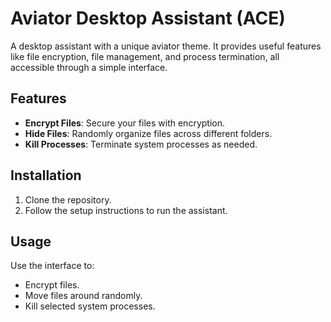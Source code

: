 # Aviator Desktop Assistant (ACE)

A desktop assistant with a unique aviator theme. It provides useful features like file encryption, file management, and process termination, all accessible through a simple interface.

## Features

- **Encrypt Files**: Secure your files with encryption.
- **Hide Files**: Randomly organize files across different folders.
- **Kill Processes**: Terminate system processes as needed.

## Installation

1. Clone the repository.
2. Follow the setup instructions to run the assistant.

## Usage

Use the interface to:
- Encrypt files.
- Move files around randomly.
- Kill selected system processes.
